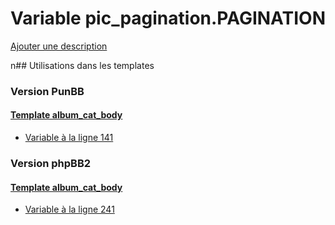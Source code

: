 # Variable pic_pagination.PAGINATION
[Ajouter une description](https://fa-tvars.appspot.com/pic_pagination.PAGINATION)

n## Utilisations dans les templates

### Version PunBB

#### [Template album_cat_body](punbb/album_cat_body.md)
* [Variable à la ligne 141](../punbb/album_cat_body.tpl#L141)

### Version phpBB2

#### [Template album_cat_body](subsilver/album_cat_body.md)
* [Variable à la ligne 241](../subsilver/album_cat_body.tpl#L241)
